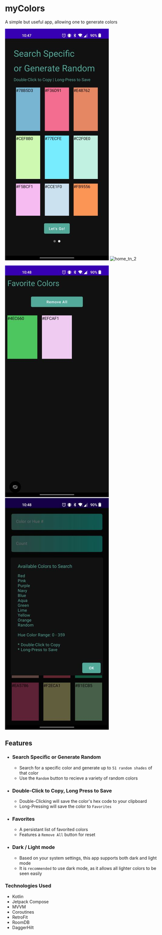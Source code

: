 # myColors

A simple but useful app, allowing one to generate colors

![Intro](https://github.com/BrianJr03/myColors/blob/master/search_specific_small.jpg)
![home_tn_2](https://user-images.githubusercontent.com/55070185/189548950-ada26e73-a52b-48ec-919f-d7e46076638c.JPEG)

![Favorites](https://github.com/BrianJr03/myColors/blob/master/favorites_small.jpg)
![Info](https://github.com/BrianJr03/myColors/blob/master/info_small.jpg)

## Features
- ### Search Specific or Generate Random
  - Search for a specific color and generate up to `51 random shades` of that color
  - Use the `Random` button to recieve a variety of random colors
  
- ### Double-Click to Copy, Long Press to Save
  - Double-Clicking will save the color's hex code to your clipboard
  - Long-Pressing will save the color to `Favorites`

- ### Favorites
  - A persistant list of favorited colors
  - Features a `Remove All` button for reset
  
- ### Dark / Light mode
  - Based on your system settings, this app supports both dark and light mode
  - It is `recommended` to use dark mode, as it allows all lighter colors to be seen easily
  
### Technologies Used
 - Kotlin
 - Jetpack Compose
 - MVVM
 - Coroutines
 - RetroFit
 - RoomDB
 - DaggerHilt
